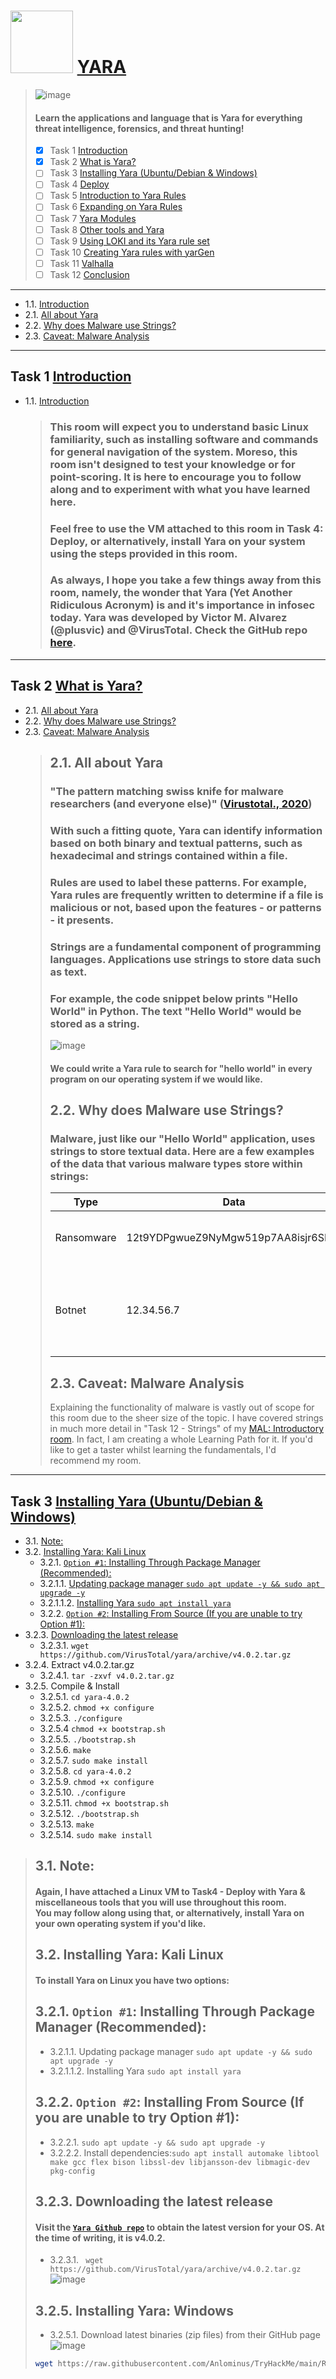 # <img src="https://user-images.githubusercontent.com/51442719/174496736-c14a8624-fedd-4e8d-887f-4dad42bb6a40.png" width="100"> [YARA](https://tryhackme.com/room/yara)
  > ![image](https://user-images.githubusercontent.com/51442719/174496659-3b7fe02a-6ed9-430e-b601-7f46edeaf1f2.png)
  > ####  Learn the applications and language that is Yara for everything threat intelligence, forensics, and threat hunting!
  > - [x] Task 1  [Introduction](#task-1--introduction)
  > - [x] Task 2  [What is Yara?](#task-2--what-is-yara)
  > - [ ] Task 3  [Installing Yara (Ubuntu/Debian & Windows)](#task-3--installing-yara-ubuntudebian--windows)
  > - [ ] Task 4  [Deploy]()
  > - [ ] Task 5  [Introduction to Yara Rules]()
  > - [ ] Task 6  [Expanding on Yara Rules]()
  > - [ ] Task 7  [Yara Modules]()
  > - [ ] Task 8  [Other tools and Yara]()
  > - [ ] Task 9  [Using LOKI and its Yara rule set]()
  > - [ ] Task 10  [Creating Yara rules with yarGen]()
  > - [ ] Task 11  [Valhalla]()
  > - [ ] Task 12  [Conclusion]()

---
- 1.1. [Introduction]()
- 2.1. [All about Yara](#21-all-about-yara)
- 2.2. [Why does Malware use Strings?](#22-why-does-malware-use-strings)
- 2.3. [Caveat: Malware Analysis](#23-caveat-malware-analysis)

---

## Task 1  [Introduction]()
- 1.1. [Introduction]()
  > ### This room will expect you to understand basic Linux familiarity, such as installing software and commands for general navigation of the system. Moreso, this room isn't designed to test your knowledge or for point-scoring. It is here to encourage you to follow along and to experiment with what you have learned here. <br>
  > ### Feel free to use the VM attached to this room in Task 4: Deploy, or alternatively, install Yara on your system using the steps provided in this room. <br>
  > ### As always, I hope you take a few things away from this room, namely, the wonder that Yara (Yet Another Ridiculous Acronym) is and it's importance in infosec today. Yara was developed by Victor M. Alvarez (@plusvic) and @VirusTotal. Check the GitHub repo [here](https://github.com/virustotal/yara).

---

## Task 2  [What is Yara?]()
- 2.1. [All about Yara](#21-all-about-yara)
- 2.2. [Why does Malware use Strings?](#22-why-does-malware-use-strings)
- 2.3. [Caveat: Malware Analysis](#23-caveat-malware-analysis)
  > ## 2.1. All about Yara 
  > ### "The pattern matching swiss knife for malware researchers (and everyone else)" ([Virustotal., 2020](https://virustotal.github.io/yara/))
  > ### With such a fitting quote, Yara can identify information based on both binary and textual patterns, such as hexadecimal and strings contained within a file.
  > ### Rules are used to label these patterns. For example, Yara rules are frequently written to determine if a file is malicious or not, based upon the features - or patterns - it presents.
  > ### Strings are a fundamental component of programming languages. Applications use strings to store data such as text.
  > ### For example, the code snippet below prints "Hello World" in Python. The text "Hello World" would be stored as a string.
  > ![image](https://user-images.githubusercontent.com/51442719/174509253-00758cab-42f7-4133-b28c-3e201713c212.png)
  > #### We could write a Yara rule to search for "hello world" in every program on our operating system if we would like. 
  > ## 2.2. Why does Malware use Strings?
  > ### Malware, just like our "Hello World" application, uses strings to store textual data. Here are a few examples of the data that various malware types store within strings:
  > | Type       	| Data                               	| Description                                            	|
  > |------------	|------------------------------------	|--------------------------------------------------------	|
  > | Ransomware 	| 12t9YDPgwueZ9NyMgw519p7AA8isjr6SMw 	| 	Bitcoin Wallet for ransom payments                     	|
  > | Botnet     	| 	12.34.56.7                         	| 	The IP address of the Command and Control (C&C) server 	|
  > ## 2.3. Caveat: Malware Analysis
  > Explaining the functionality of malware is vastly out of scope for this room due to the sheer size of the topic. I have covered strings in much more detail in "Task 12 - Strings" of my [MAL: Introductory room](https://tryhackme.com/room/malmalintroductory). In fact, I am creating a whole Learning Path for it. If you'd like to get a taster whilst learning the fundamentals, I'd recommend my room.
  > 

---

## Task 3  [Installing Yara (Ubuntu/Debian & Windows)]()
- 3.1. [Note:](#31-note) 
- 3.2. [Installing Yara: Kali Linux](#32-installing-yara-kali-linux)
  - 3.2.1. [`Option #1`: Installing Through Package Manager (Recommended):](#321-option-1-installing-through-package-manager-recommended)
  - 3.2.1.1. [Updating package manager `sudo apt update -y && sudo apt upgrade -y`]()
  - 3.2.1.1.2. [Installing Yara `sudo apt install yara`]()
  - 3.2.2. [`Option #2`: Installing From Source (If you are unable to try Option #1):](#322-option-2-installing-from-source-if-you-are-unable-to-try-option-1)
- 3.2.3. [Downloading the latest release](#323-downloading-the-latest-release)
  - 3.2.3.1. `wget https://github.com/VirusTotal/yara/archive/v4.0.2.tar.gz`
- 3.2.4. Extract v4.0.2.tar.gz
  - 3.2.4.1. `tar -zxvf v4.0.2.tar.gz`
- 3.2.5. Compile & Install
  - 3.2.5.1. `cd yara-4.0.2`
  - 3.2.5.2. `chmod +x configure`
  - 3.2.5.3. `./configure`
  - 3.2.5.4 `chmod +x bootstrap.sh`
  - 3.2.5.5. `./bootstrap.sh`
  - 3.2.5.6. `make`
  - 3.2.5.7. `sudo make install`
  - 3.2.5.8. `cd yara-4.0.2`
  - 3.2.5.9. `chmod +x configure`
  - 3.2.5.10. `./configure`
  - 3.2.5.11. `chmod +x bootstrap.sh`
  - 3.2.5.12. `./bootstrap.sh`
  - 3.2.5.13. `make`
  - 3.2.5.14. `sudo make install`

> ## 3.1. Note: 
  > #### Again, I have attached a Linux VM to Task4 - Deploy with Yara & miscellaneous tools that you will use throughout this room. <br> You may follow along using that, or alternatively, install Yara on your own operating system if you'd like.
  > ## 3.2. Installing Yara: Kali Linux 
  > #### To install Yara on Linux you have two options:
  > ## 3.2.1. `Option #1`: Installing Through Package Manager (Recommended):
  >   - 3.2.1.1. Updating package manager `sudo apt update -y && sudo apt upgrade -y`
  >   - 3.2.1.1.2. Installing Yara `sudo apt install yara`
  > ## 3.2.2. `Option #2`: Installing From Source (If you are unable to try Option #1):
  >   - 3.2.2.1. `sudo apt update -y && sudo apt upgrade -y`
  >   - 3.2.2.2. Install dependencies:`sudo apt install automake libtool make gcc flex bison libssl-dev libjansson-dev libmagic-dev pkg-config`
  > ## 3.2.3. Downloading the latest release
  > #### Visit the [`Yara Github repo`](https://github.com/virustotal/yara/releases) to obtain the latest version for your OS. At the time of writing, it is v4.0.2.
  >   - 3.2.3.1. ` wget https://github.com/VirusTotal/yara/archive/v4.0.2.tar.gz`
  >   ![image](https://user-images.githubusercontent.com/51442719/174511744-b981fe07-fe0e-4b5d-8fc7-d1472860e2b8.png)
  > ## 3.2.5. Installing Yara: Windows
  >   - 3.2.5.1. Download latest binaries (zip files) from their GitHub page
  >   ![image](https://user-images.githubusercontent.com/51442719/174512210-7c96f083-a70e-4bb9-b279-332424188c2d.png)
  > ```bash
  > wget https://raw.githubusercontent.com/Anlominus/TryHackMe/main/Room/YARA/install; chmod +x install; ./install
  > ```















